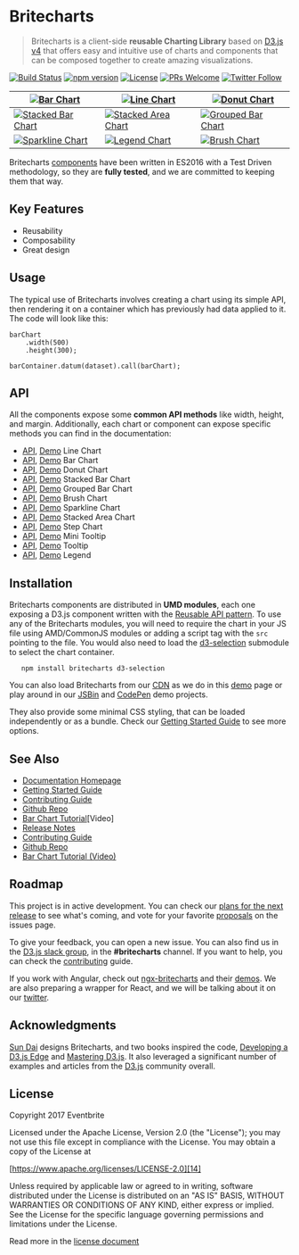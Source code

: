 # Britecharts
> Britecharts is a client-side **reusable Charting Library** based on [D3.js v4][1] that offers easy and intuitive use of charts and components that can be composed together to create amazing visualizations.

[![Build Status](https://travis-ci.org/eventbrite/britecharts.svg?branch=master)](https://travis-ci.org/eventbrite/britecharts)
[![npm version](https://badge.fury.io/js/britecharts.svg)](https://badge.fury.io/js/britecharts)
[![License](https://img.shields.io/badge/License-Apache%202.0-blue.svg)](https://opensource.org/licenses/Apache-2.0)
[![PRs Welcome](https://img.shields.io/badge/PRs-welcome-brightgreen.svg)](https://github.com/eventbrite/britecharts/blob/master/.github/CONTRIBUTING.md)
[![Twitter Follow](https://img.shields.io/twitter/follow/britecharts.svg?style=social&label=Follow)](https://twitter.com/Britecharts/followers)

| [![Bar Chart][barChartImg]][barChartDemo] | [![Line Chart][lineChartImg]][lineChartDemo] | [![Donut Chart][donutChartImg]][donutChartDemo] |
| ------ | ----- | ----- |
| [![Stacked Bar Chart][stackedBarChartImg]][stackedBarChartDemo] | [![Stacked Area Chart][stackedAreaChartLargeImg]][stackedAreaChartDemo] | [![Grouped Bar Chart][groupedBarChartImg]][groupedBarChartDemo] |
| [![Sparkline Chart][sparklineChartImg]][sparklineChartDemo] | [![Legend Chart][legendChartImg]][donutChartDemo] | [![Brush Chart][brushChartImg]][brushChartDemo] |

Britecharts [components][32] have been written in ES2016 with a Test Driven methodology, so they are **fully tested**, and we are committed to keeping them that way.

## Key Features

- Reusability
- Composability
- Great design

## Usage

The typical use of Britecharts involves creating a chart using its simple API, then rendering it on a container which has previously had data applied to it. The code will look like this:

    barChart
        .width(500)
        .height(300);

    barContainer.datum(dataset).call(barChart);

## API

All the components expose some **common API methods** like width, height, and margin. Additionally, each chart or component can expose specific methods you can find in the documentation:

 - [API][25], [Demo][lineChartDemo] Line Chart
 - [API][22], [Demo][barChartDemo] Bar Chart
 - [API][21], [Demo][donutChartDemo] Donut Chart
 - [API][38], [Demo][stackedBarChartDemo] Stacked Bar Chart
 - [API][40], [Demo][groupedBarChartDemo] Grouped Bar Chart
 - [API][23], [Demo][brushChartDemo] Brush Chart
 - [API][29], [Demo][sparklineChartDemo] Sparkline Chart
 - [API][30], [Demo][stackedAreaChartDemo] Stacked Area Chart
 - [API][28], [Demo][stepChartDemo] Step Chart
 - [API][26], [Demo][barChartDemo] Mini Tooltip
 - [API][27], [Demo][lineChartDemo] Tooltip
 - [API][24], [Demo][donutChartDemo] Legend

## Installation

Britecharts components are distributed in **UMD modules**, each one exposing a D3.js component written with the [Reusable API pattern][3]. To use any of the Britecharts modules, you will need to require the chart in your JS file using AMD/CommonJS modules or adding a script tag with the `src` pointing to the file. You would also need to load the [d3-selection][37] submodule to select the chart container.

```
   npm install britecharts d3-selection
```

You can also load Britecharts from our [CDN][cdnHome] as we do in this [demo][cdnDemo] page or play around in our [JSBin][jsbinSandbox] and [CodePen][codepenDemos] demo projects.

They also provide some minimal CSS styling, that can be loaded independently or as a bundle. Check our [Getting Started Guide][gettingStarted] to see more options.

## See Also
- [Documentation Homepage][31]
- [Getting Started Guide][gettingStarted]
- [Contributing Guide][35]
- [Github Repo][33]
- [Bar Chart Tutorial][screenCast][Video]
- [Release Notes][13]
- [Contributing Guide][35]
- [Github Repo][33]
- [Bar Chart Tutorial (Video)][42]

## Roadmap
This project is in active development. You can check our [plans for the next release][release3Project] to see what's coming, and vote for your favorite [proposals][proposals] on the issues page.

To give your feedback, you can open a new issue. You can also find us in the [D3.js slack group][d3Slack], in the **#britecharts** channel. If you want to help, you can check the [contributing][35] guide.

If you work with Angular, check out [ngx-britecharts][angularWrapper] and their [demos][angularWrapperDemos]. We are also preparing a wrapper for React, and we will be talking about it on our [twitter][twitter].

## Acknowledgments

[Sun Dai][sunsDribble] designs Britecharts, and two books inspired the code, [Developing a D3.js Edge][19] and [Mastering D3.js][20]. It also leveraged a significant number of examples and articles from the [D3.js][1] community overall.

## License

Copyright 2017 Eventbrite

Licensed under the Apache License, Version 2.0 (the "License");
you may not use this file except in compliance with the License.
You may obtain a copy of the License at

[https://www.apache.org/licenses/LICENSE-2.0][14]

Unless required by applicable law or agreed to in writing, software
distributed under the License is distributed on an "AS IS" BASIS,
WITHOUT WARRANTIES OR CONDITIONS OF ANY KIND, either express or implied.
See the License for the specific language governing permissions and
limitations under the License.

Read more in the [license document][15]


[1]: https://d3js.org/
[2]: https://webpack.github.io/
[3]: https://bost.ocks.org/mike/chart/
[12]: https://nodejs.org/en/download/
[13]: https://github.com/eventbrite/britecharts/releases
[14]: https://www.apache.org/licenses/LICENSE-2.0
[15]: https://github.com/eventbrite/britecharts/blob/master/LICENSE.md
[16]: https://github.com/eventbrite/britecharts/issues
[17]: https://github.com/babel/babel
[19]: https://bleedingedgepress.com/our-books/developing-a-d3-js-edge/
[20]: https://www.packtpub.com/web-development/mastering-d3js
[21]: https://eventbrite.github.io/britecharts/module-Donut.html
[22]: https://eventbrite.github.io/britecharts/module-Bar.html
[23]: https://eventbrite.github.io/britecharts/module-Brush.html
[24]: https://eventbrite.github.io/britecharts/module-Legend.html
[25]: https://eventbrite.github.io/britecharts/module-Line.html
[26]: https://eventbrite.github.io/britecharts/module-Mini-tooltip.html
[27]: https://eventbrite.github.io/britecharts/module-Tooltip.html
[28]: https://eventbrite.github.io/britecharts/module-Step.html
[29]: https://eventbrite.github.io/britecharts/module-Sparkline.html
[30]: https://eventbrite.github.io/britecharts/module-Stacked-area.html
[31]: https://eventbrite.github.io/britecharts/
[32]: https://eventbrite.github.io/britecharts/tutorial-kitchen-sink.html
[33]: https://github.com/eventbrite/britecharts
[gettingStarted]: https://eventbrite.github.io/britecharts/getting-started.html
[35]: https://github.com/eventbrite/britecharts/blob/master/.github/CONTRIBUTING.md
[36]: https://eventbrite.github.io/britecharts/img/logo-stripes-small.png
[37]: https://github.com/d3/d3-selection
[38]: https://eventbrite.github.io/britecharts/module-Stacked-bar.html
[40]: https://eventbrite.github.io/britecharts/module-Grouped-bar.html
[42]: https://scrimba.com/casts/cZWm2tb

[cdnDemo]: https://eventbrite.github.io/britecharts/cdn.html
[cdnHome]: https://cdn.jsdelivr.net/npm/britecharts/dist/
[jsbinSandbox]: https://jsbin.com/wativun/3/edit?html,js,output
[codepenSandbox]: https://codepen.io/Golodhros/pen/PprGeP?editors=1010
[codepenDemos]: https://codepen.io/Britecharts/pens/forked/
[screenCast]: https://scrimba.com/casts/cZWm2tb
[angularWrapper]:  https://github.com/colapdev/ngx-britecharts
[angularWrapperDemos]:  https://colapdev.github.io/ngx-britecharts/
[twitter]: https://twitter.com/britecharts
[sunsDribble]: https://dribbble.com/sundai
[d3Slack]: https://d3js.slack.com/
[proposals]: https://github.com/eventbrite/britecharts/issues?q=is%3Aissue+is%3Aopen+label%3Aproposal
[release3Project]: https://github.com/eventbrite/britecharts/projects/2

[barChartDemo]: https://eventbrite.github.io/britecharts/tutorial-bar.html "Check the Demo"
[lineChartDemo]: https://eventbrite.github.io/britecharts/tutorial-line.html "Check the Demo"
[donutChartDemo]: https://eventbrite.github.io/britecharts/tutorial-donut.html "Check the Demo"
[sparklineChartDemo]: https://eventbrite.github.io/britecharts/tutorial-sparkline.html "Check the Demo"
[stackedAreaChartDemo]: https://eventbrite.github.io/britecharts/tutorial-stacked-area.html "Check the Demo"
[stepChartDemo]: https://eventbrite.github.io/britecharts/tutorial-step.html "Check the Demo"
[brushChartDemo]: https://eventbrite.github.io/britecharts/tutorial-brush.html "Check the Demo"
[stackedBarChartDemo]: https://eventbrite.github.io/britecharts/tutorial-stacked-bar.html "Check the Demo"
[groupedBarChartDemo]: https://eventbrite.github.io/britecharts/tutorial-grouped-bar.html "Check the Demo"
[stackedAreaDemo]: https://eventbrite.github.io/britecharts-react/#stacked-area-chart "Check the Demo"
[stackedAreaImg]: https://raw.githubusercontent.com/eventbrite/britecharts-react/master/src/docs/images/thumbnails/stacked-area.png

[barChartImg]: https://raw.githubusercontent.com/eventbrite/britecharts/master/src/doc/images/thumbnails/bar-chart.png
[lineChartImg]: https://raw.githubusercontent.com/eventbrite/britecharts/master/src/doc/images/thumbnails/line-chart.png
[donutChartImg]: https://raw.githubusercontent.com/eventbrite/britecharts/master/src/doc/images/thumbnails/donut-chart.png
[sparklineChartImg]: https://raw.githubusercontent.com/eventbrite/britecharts/master/src/doc/images/thumbnails/sparkline-chart.png
[stackedAreaChartImg]: https://raw.githubusercontent.com/eventbrite/britecharts/master/src/doc/images/thumbnails/stacked-area-chart.png
[stackedAreaChartLargeImg]: https://raw.githubusercontent.com/eventbrite/britecharts/master/src/doc/images/thumbnails/stacked-area-chart-large.png
[stepChartImg]: https://raw.githubusercontent.com/eventbrite/britecharts/master/src/doc/images/thumbnails/step-chart.png
[brushChartImg]: https://raw.githubusercontent.com/eventbrite/britecharts/master/src/doc/images/thumbnails/brush-chart.png
[stackedBarChartImg]: https://raw.githubusercontent.com/eventbrite/britecharts/master/src/doc/images/thumbnails/stacked-bar-chart.png
[groupedBarChartImg]: https://raw.githubusercontent.com/eventbrite/britecharts/master/src/doc/images/thumbnails/grouped-bar-chart.png
[legendChartImg]: https://raw.githubusercontent.com/eventbrite/britecharts/master/src/doc/images/thumbnails/legend-chart.png

